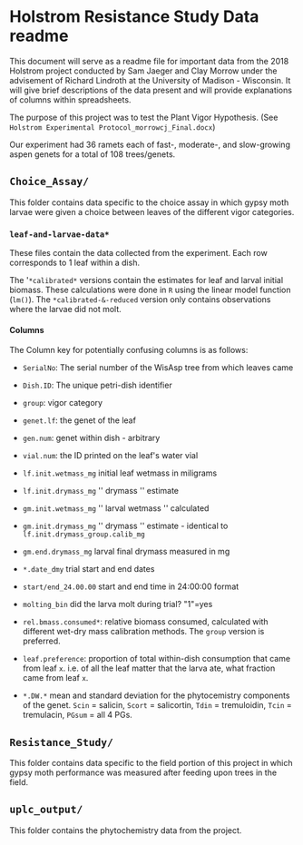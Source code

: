 # Holstrom Resistance Study Data readme

This document will serve as a readme file for important data from the 2018
Holstrom project conducted by Sam Jaeger and Clay Morrow under the advisement
of Richard Lindroth at the University of Madison - Wisconsin. It will give
brief descriptions of the data present and will provide explanations of columns
within spreadsheets.

The purpose of this project was to test the Plant Vigor Hypothesis. (See
`Holstrom Experimental Protocol_morrowcj_Final.docx`)

Our experiment had 36 ramets each of fast-, moderate-, and slow-growing aspen genets for a total of 108 trees/genets. 

## `Choice_Assay/`

This folder contains data specific to the choice assay in which gypsy moth
larvae were given a choice between leaves of the different vigor categories.

### `leaf-and-larvae-data*`

These files contain the data collected from the experiment. Each row corresponds
to 1 leaf within a dish.

The '`*calibrated*` versions contain the estimates for leaf and larval initial
biomass. These calculations were done in `R` using the linear model function
(`lm()`). The `*calibrated-&-reduced` version only contains observations where
the larvae did not molt.

#### Columns

The Column key for potentially confusing columns is as follows:

* `SerialNo`: The serial number of the WisAsp tree from which leaves came

* `Dish.ID`: The unique petri-dish identifier

* `group`: vigor category

* `genet.lf`: the genet of the leaf

* `gen.num`: genet within dish - arbitrary

* `vial.num`: the ID printed on the leaf's water vial

* `lf.init.wetmass_mg` initial leaf wetmass in miligrams

* `lf.init.drymass_mg` '' drymass '' estimate

* `gm.init.wetmass_mg` '' larval wetmass '' calculated

* `gm.init.drymass_mg` '' drymass '' estimate - identical to `lf.init.drymass_group.calib_mg`

* `gm.end.drymass_mg` larval final drymass measured in mg

* `*.date_dmy` trial start and end dates

* `start/end_24.00.00` start and end time in 24:00:00 format

* `molting_bin` did the larva molt during trial? "1"=yes

* `rel.bmass.consumed*`: relative biomass consumed, calculated with different
wet-dry mass calibration methods. The `group` version is preferred.

* `leaf.preference`: proportion of total within-dish consumption that came
from leaf `x`. i.e. of all the leaf matter that the larva ate, what fraction
came from leaf `x`.

* `*.DW.*` mean and standard deviation for the phytocemistry components of
the genet. `Scin` = salicin, `Scort` = salicortin, `Tdin` = tremuloidin, `Tcin`
= tremulacin, `PGsum` = all 4 PGs.

## `Resistance_Study/`

This folder contains data specific to the field portion of this project in
which gypsy moth performance was measured after feeding upon trees in the field.

## `uplc_output/`

This folder contains the phytochemistry data from the project.
